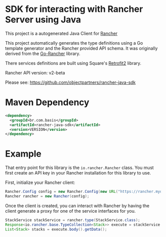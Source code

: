 # SDK for interacting with Rancher Server using Java

This project is a autogenerated Java Client for [Rancher](rancher.com)

This project automatically generates the type definitions using a Go template generator and the Rancher provided API schema. It was originally derived from the [Go-Rancher](https://github.com/rancher/go-rancher) library.

There services definitions are built using Square's [Retrofit2](http://square.github.io/retrofit/) library.

Rancher API version: v2-beta

Please see: <https://github.com/objectpartners/rancher-java-sdk>

# Maven Dependency

```xml
<dependency>
  <groupId>br.com.basis</groupId>
  <artifactId>rancher-java-sdk</artifactId>
  <version>VERSION</version>
</dependency>
```

# Example

That entry point for this library is the `io.rancher.Rancher` class. You must first create an API key in your Rancher installation for this library to use.

First, initialize your Rancher client:

```java
Rancher.Config config = new Rancher.Config(new URL("https://rancher.mydomain.com"), "MyAPIAccessKey", "MyAPISecretKey");
Rancher rancher = new Rancher(config);
```

Once the client is created, you can interact with Rancher by having the client generate a proxy for one of the service interfaces for you.

```java
StackService stackService = rancher.type(StackService.class);
Response<io.rancher.base.TypeCollection<Stack>> execute = stackService.list().execute();
List<Stack> stacks = execute.body().getData();
```
